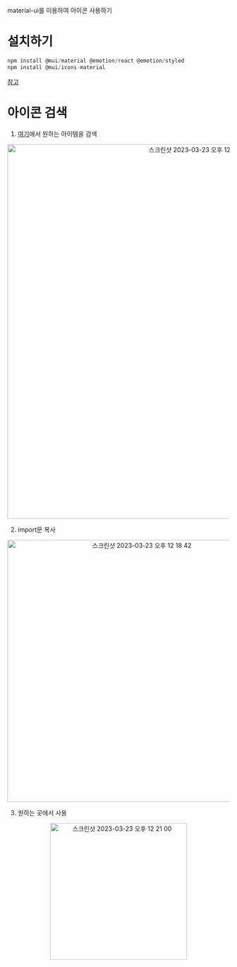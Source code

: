 material-ui를 이용하여 아이콘 사용하기

# 설치하기

```javascript
npm install @mui/material @emotion/react @emotion/styled
npm install @mui/icons-material
```

[참고](https://mui.com/material-ui/getting-started/installation/)

# 아이콘 검색

1. [여기](https://mui.com/material-ui/material-icons/)에서 원하는 아이템을 검색

<p align="center">
<img width="849" alt="스크린샷 2023-03-23 오후 12 17 59" src="https://user-images.githubusercontent.com/110877564/227093737-bce8cc77-636d-4f02-8ff2-834856cca77e.png">
</p>

2. import문 복사

<p align="center">
<img width="594" alt="스크린샷 2023-03-23 오후 12 18 42" src="https://user-images.githubusercontent.com/110877564/227093726-a5e0676c-78d1-40bf-ab97-9f315b5dd7e5.png">
</p>

3. 원하는 곳에서 사용

<p align="center">
<img width="310" alt="스크린샷 2023-03-23 오후 12 21 00" src="https://user-images.githubusercontent.com/110877564/227093723-db90083e-56d3-4974-abad-940bdbf660c4.png">
</p>
